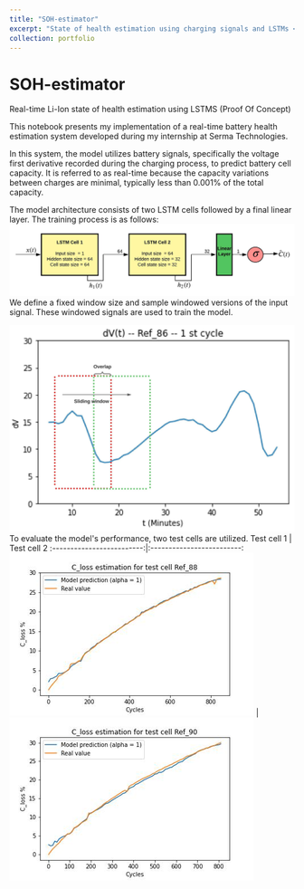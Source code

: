 ```yaml
---
title: "SOH-estimator"
excerpt: "State of health estimation using charging signals and LSTMs <br/><img src='/images/500x300.png'>"
collection: portfolio
---
```


# SOH-estimator
Real-time Li-Ion state of health estimation using LSTMS (Proof Of Concept)


This notebook presents my implementation of a real-time battery health estimation system developed during my internship at Serma Technologies.

In this system, the model utilizes battery signals, specifically the voltage first derivative recorded during the charging process, to predict battery cell capacity. It is referred to as real-time because the capacity variations between charges are minimal, typically less than 0.001% of the total capacity.

The model architecture consists of two LSTM cells followed by a final linear layer. The training process is as follows:
![model architecture](/images/SOH_estimator/LSTM_model.jpeg)
We define a fixed window size and sample windowed versions of the input signal.
These windowed signals are used to train the model.

![Training data](/images/SOH_estimator/dvdt.jpeg)
To evaluate the model's performance, two test cells are utilized.
Test cell 1             |  Test cell 2
:-------------------------:|:-------------------------:
![test cell 1](/images/SOH_estimator/Ref_88_prediciton.jpg) |  ![test cell 2](/images/SOH_estimator/Ref_90_prediciton.jpg)